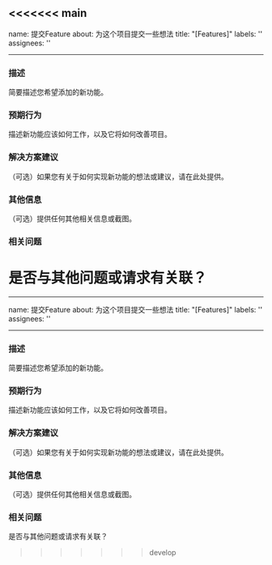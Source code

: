 <<<<<<< main
---
name: 提交Feature
about: 为这个项目提交一些想法
title: "[Features]"
labels: ''
assignees: ''

---

### 描述
简要描述您希望添加的新功能。

### 预期行为
描述新功能应该如何工作，以及它将如何改善项目。

### 解决方案建议
（可选）如果您有关于如何实现新功能的想法或建议，请在此处提供。

### 其他信息
（可选）提供任何其他相关信息或截图。

### 相关问题
是否与其他问题或请求有关联？
=======
---
name: 提交Feature
about: 为这个项目提交一些想法
title: "[Features]"
labels: ''
assignees: ''

---

### 描述
简要描述您希望添加的新功能。

### 预期行为
描述新功能应该如何工作，以及它将如何改善项目。

### 解决方案建议
（可选）如果您有关于如何实现新功能的想法或建议，请在此处提供。

### 其他信息
（可选）提供任何其他相关信息或截图。

### 相关问题
是否与其他问题或请求有关联？
>>>>>>> develop

